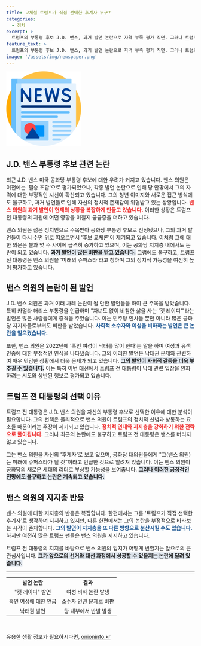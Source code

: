 ```yaml
---
title: 교체설 트럼프가 직접 선택한 후계자 누구?
categories:
  - 정치
excerpt: >
  트럼프의 부통령 후보 J.D. 밴스, 과거 발언 논란으로 자격 부족 평가 직면. 그러나 트럼프는 그를 미래 슈퍼스타로 지지하며, 당내 반발에도 불구하고 벌써 차기 대권의 후계자로 주목받고 있다. 클릭 유도!
feature_text: >
  트럼프의 부통령 후보 J.D. 밴스, 과거 발언 논란으로 자격 부족 평가 직면. 그러나 트럼프는 그를 미래 슈퍼스타로 지지하며, 당내 반발에도 불구하고 벌써 차기 대권의 후계자로 주목받고 있다. 클릭 유도!
image: '/assets/img/newspaper.png'
---
```


<p><img src="/assets/img/newspaper.png" alt="kimp 속보" /></p>

<h2 data-ke-size="size26">J.D. 밴스 부통령 후보 관련 논란</h2>

<p data-ke-size="size16">최근 J.D. 밴스 미국 공화당 부통령 후보에 대한 우려가 커지고 있습니다. 밴스 의원은 이전에는 '필승 조합'으로 평가되었으나, 각종 발언 논란으로 인해 당 안팎에서 그의 자격에 대한 부정적인 시선이 확산되고 있습니다. 그의 청년 이미지와 새로운 접근 방식에도 불구하고, 과거 발언들로 인해 자신의 정치적 존재감이 위협받고 있는 상황입니다. <b><span style="color: #ee2323;">밴스 의원의 과거 발언이 현재의 상황을 복잡하게 만들고 있습니다.</span></b> 이러한 상황은 트럼프 전 대통령의 지원에 어떤 영향을 미칠지 궁금증을 더하고 있습니다.</p>

<p data-ke-size="size16">밴스 의원은 젊은 정치인으로 주목받아 공화당 부통령 후보로 선정됐으나, 그의 과거 발언들이 다시 수면 위로 떠오르면서 '후보 교체론'이 제기되고 있습니다. 이처럼 그에 대한 의문은 불과 몇 주 사이에 급격히 증가하고 있으며, 이는 공화당 지지층 내에서도 논란이 되고 있습니다. <b><span style="background-color: #21538527;">과거 발언이 많은 비판을 받고 있습니다.</span></b> 그럼에도 불구하고, 트럼프 전 대통령은 밴스 의원을 '미래의 슈퍼스타'라고 칭하며 그의 정치적 가능성을 여전히 높이 평가하고 있습니다.</p>

<h2 data-ke-size="size26">밴스 의원의 논란이 된 발언</h2>

<p data-ke-size="size16">J.D. 밴스 의원은 과거 여러 차례 논란이 될 만한 발언들을 하여 큰 주목을 받았습니다. 특히 카멀라 해리스 부통령을 언급하며 "자녀도 없이 비참한 삶을 사는 '캣 레이디'"라는 발언은 많은 사람들에게 충격을 주었습니다. 이는 민주당 인사들 뿐만 아니라 많은 공화당 지지자들로부터도 비판을 받았습니다. <b><span style="color: #1a5490;">사회적 소수자와 여성을 비하하는 발언은 큰 논란을 일으켰습니다.</span></b></p>

<p data-ke-size="size16">또한, 밴스 의원은 2022년에 '흑인 여성이 낙태를 많이 한다'는 말을 하며 여성과 유색인종에 대한 부정적인 인식을 나타냈습니다. 그의 이러한 발언은 낙태권 문제와 관련하여 매우 민감한 상황에서 더욱 문제가 되고 있습니다. <b><span style="background-color: #21538527;">그의 발언이 사회적 갈등을 더욱 부추길 수 있습니다.</span></b> 이는 특히 이번 대선에서 트럼프 전 대통령이 낙태 관련 입장을 완화하려는 시도와 상반된 행보로 평가되고 있습니다.</p>

<h2 data-ke-size="size26">트럼프 전 대통령의 선택 이유</h2>

<p data-ke-size="size16">트럼프 전 대통령은 J.D. 밴스 의원을 자신의 부통령 후보로 선택한 이유에 대한 분석이 필요합니다. 그의 선택은 물리적으로 밴스 의원이 트럼프의 정치적 신념과 상통하는 요소들 때문이라는 주장이 제기되고 있습니다. <b><span style="color: #ee2323;">정치적 연대와 지지층을 강화하기 위한 전략으로 풀이됩니다.</span></b> 그러나 최근의 논란에도 불구하고 트럼프 전 대통령은 밴스를 버리지 않고 있습니다.</p>

<p data-ke-size="size16">그는 밴스 의원을 자신의 '후계자'로 보고 있으며, 공화당 대의원들에게 "그(밴스 의원)는 미래에 슈퍼스타가 될 것"이라고 언급한 것으로 알려져 있습니다. 이는 밴스 의원이 공화당의 새로운 세대의 리더로 부상할 가능성을 보여줍니다. <b><span style="background-color: #21538527;">그러나 이러한 긍정적인 전망에도 불구하고 논란은 계속되고 있습니다.</span></b></p>

<h2 data-ke-size="size26">밴스 의원의 지지층 반응</h2>

<p data-ke-size="size16">밴스 의원에 대한 지지층의 반응은 복잡합니다. 한편에서는 그를 '트럼프가 직접 선택한 후계자'로 생각하며 지지하고 있지만, 다른 한편에서는 그의 논란을 부정적으로 바라보는 시각이 존재합니다. <b><span style="color: #1a5490;">그의 발언이 지지층을 또 다른 방향으로 분산시킬 수도 있습니다.</span></b> 하지만 여전히 많은 트럼프 팬들은 밴스 의원을 지지하고 있습니다.</p>

<p data-ke-size="size16">트럼프 전 대통령의 지지를 바탕으로 밴스 의원의 입지가 어떻게 변할지는 앞으로의 큰 관심사입니다. <b><span style="background-color: #21538527;">그가 앞으로의 선거와 대선 과정에서 성공할 수 있을지는 논란에 달려 있습니다.</span></b></p>

<hr>

<table>
<tr>
<td style="text-align: center; height: 17px;"><b>발언 논란</b></td>
<td style="text-align: center; height: 17px;"><b>결과</b></td>
</tr>
<tr>
<td style="text-align: center; height: 17px;">"캣 레이디" 발언</td>
<td style="text-align: center; height: 17px;">여성 비하 논란 발생</td>
</tr>
<tr>
<td style="text-align: center; height: 17px;">흑인 여성에 대한 언급</td>
<td style="text-align: center; height: 17px;">소수자 인권 문제로 비판</td>
</tr>
<tr>
<td style="text-align: center; height: 17px;">낙태권 발언</td>
<td style="text-align: center; height: 17px;">당 내부에서 반발 발생</td>
</tr>
</table>

<p data-ke-size="size16">&nbsp;</p>
유용한 생활 정보가 필요하시다면, <a href="https://onioninfo.kr" rel="dofollow">onioninfo.kr</a>


